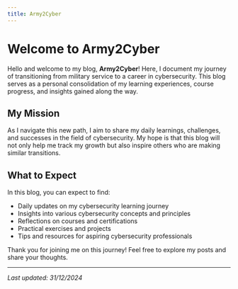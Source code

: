 ```yaml
---
title: Army2Cyber
---
```


# Welcome to Army2Cyber

Hello and welcome to my blog, **Army2Cyber**! Here, I document my journey of transitioning from military service to a career in cybersecurity. This blog serves as a personal consolidation of my learning experiences, course progress, and insights gained along the way.

## My Mission

As I navigate this new path, I aim to share my daily learnings, challenges, and successes in the field of cybersecurity. My hope is that this blog will not only help me track my growth but also inspire others who are making similar transitions.

## What to Expect

In this blog, you can expect to find:

- Daily updates on my cybersecurity learning journey
- Insights into various cybersecurity concepts and principles
- Reflections on courses and certifications
- Practical exercises and projects
- Tips and resources for aspiring cybersecurity professionals

Thank you for joining me on this journey! Feel free to explore my posts and share your thoughts.

---

*Last updated: 31/12/2024*

